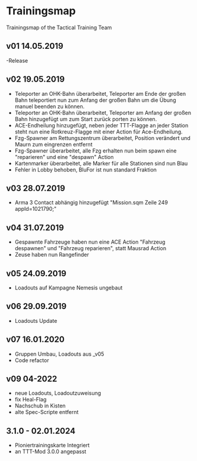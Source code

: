 # Trainingsmap

Trainingsmap of the Tactical Training Team

## v01 14.05.2019

-Release

## v02 19.05.2019

- Teleporter an OHK-Bahn überarbeitet, Teleporter am Ende der großen Bahn teleportiert nun zum Anfang der großen Bahn um die Übung manuel beenden zu können.
- Teleporter an OHK-Bahn überarbeitet, Teleporter am Anfang der großen Bahn hinzugefügt um zum Start zurück porten zu können.
- ACE-Endheilung hinzugefügt, neben jeder TTT-Flagge an jeder Station steht nun eine Rotkreuz-Flagge mit einer Action für Ace-Endheilung.
- Fzg-Spawner am Rettungszentrum überarbeitet, Position verändert und Maurn zum eingrenzen entfernt
- Fzg-Spawner überarbeitet, alle Fzg erhalten nun beim spawn eine "reparieren" und eine "despawn" Action
- Kartenmarker überarbeitet, alle Marker für alle Stationen sind nun Blau
- Fehler in Lobby behoben, BluFor ist nun standard Fraktion

## v03 28.07.2019

- Arma 3 Contact abhängig hinzugefügt "Mission.sqm Zeile 249 appId=1021790;"

## v04 31.07.2019

- Gespawnte Fahrzeuge haben nun eine ACE Action "Fahrzeug despawnen" und "Fahrzeug reparieren", statt Mausrad Action
- Zeuse haben nun Rangefinder

## v05 24.09.2019

- Loadouts auf Kampagne Nemesis ungebaut

## v06 29.09.2019

- Loadouts Update

## v07 16.01.2020

- Gruppen Umbau, Loadouts aus _v05
- Code refactor

## v09 04-2022

- neue Loadouts, Loadoutzuweisung
- fix Heal-Flag
- Nachschub in Kisten
- alte Spec-Scripte entfernt

## 3.1.0 - 02.01.2024

- Pioniertrainingskarte Integriert
- an TTT-Mod 3.0.0 angepasst
